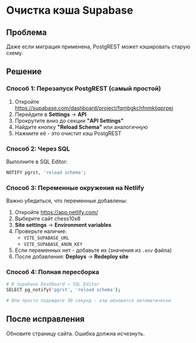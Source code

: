 # Очистка кэша Supabase

## Проблема
Даже если миграция применена, PostgREST может кэшировать старую схему.

## Решение

### Способ 1: Перезапуск PostgREST (самый простой)

1. Откройте https://supabase.com/dashboard/project/fqmbgkchfnmkliqprpej
2. Перейдите в **Settings** → **API**
3. Прокрутите вниз до секции **"API Settings"**
4. Найдите кнопку **"Reload Schema"** или аналогичную
5. Нажмите её - это очистит кэш PostgREST

### Способ 2: Через SQL

Выполните в SQL Editor:

```sql
NOTIFY pgrst, 'reload schema';
```

### Способ 3: Переменные окружения на Netlify

Важно убедиться, что переменные добавлены:

1. Откройте https://app.netlify.com/
2. Выберите сайт chess10x8
3. **Site settings** → **Environment variables**
4. Проверьте наличие:
   - `VITE_SUPABASE_URL`
   - `VITE_SUPABASE_ANON_KEY`
5. Если переменных нет - добавьте их (значения из `.env` файла)
6. После добавления: **Deploys** → **Redeploy site**

### Способ 4: Полная пересборка

```bash
# В Supabase Dashboard → SQL Editor
SELECT pg_notify('pgrst', 'reload schema');

# Или просто подождите 30 секунд - кэш обновится автоматически
```

## После исправления

Обновите страницу сайта. Ошибка должна исчезнуть.

